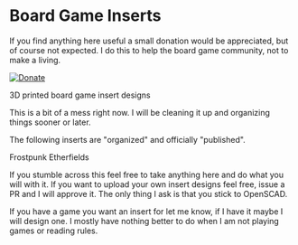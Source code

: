 # Board Game Inserts

If you find anything here useful a small donation would be appreciated, but of course not expected. I do this to help the board game community, not to make a living. 

[![Donate](https://img.shields.io/badge/Donate-PayPal-green.svg)](https://www.paypal.com/donate/?hosted_button_id=8DHN9MQWWW8UJ)

3D printed board game insert designs

This is a bit of a mess right now. I will be cleaning it up and organizing things sooner or later. 

The following inserts are "organized" and officially "published".

Frostpunk
Etherfields

If you stumble across this feel free to take anything here and do what you will with it. If you want to upload your own insert designs feel free, issue a PR and I will approve it. The only thing I ask is that you stick to OpenSCAD. 

If you have a game you want an insert for let me know, if I have it maybe I will design one. I mostly have nothing better to do when I am not playing games or reading rules.
